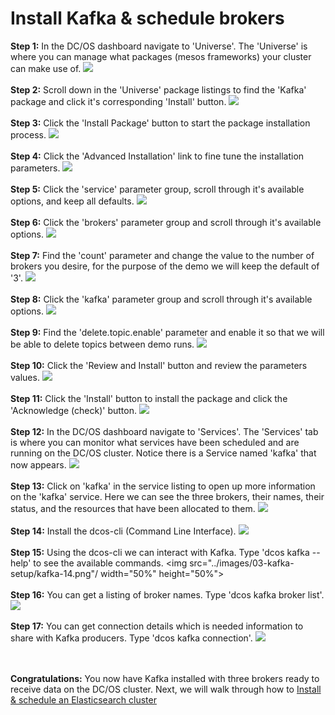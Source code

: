 # Install Kafka & schedule brokers

<b>Step 1:</b> In the DC/OS dashboard navigate to 'Universe'.  The 'Universe' is where you can manage what packages (mesos frameworks) your cluster can make use of.
<img src="../images/03-kafka-setup/kafka-01.png"/>
<br><br><b>Step 2:</b> Scroll down in the 'Universe' package listings to find the 'Kafka' package and click it's corresponding 'Install' button.
<img src="../images/03-kafka-setup/kafka-02.png"/>
<br><br><b>Step 3:</b> Click the 'Install Package' button to start the package installation process.
<img src="../images/03-kafka-setup/kafka-03.png"/>
<br><br><b>Step 4:</b> Click the 'Advanced Installation' link to fine tune the installation parameters.
<img src="../images/03-kafka-setup/kafka-04.png"/>
<br><br><b>Step 5:</b> Click the 'service' parameter group, scroll through it's available options, and keep all defaults.
<img src="../images/03-kafka-setup/kafka-05.png"/>
<br><br><b>Step 6:</b> Click the 'brokers' parameter group and scroll through it's available options.
<img src="../images/03-kafka-setup/kafka-06.png"/>
<br><br><b>Step 7:</b> Find the 'count' parameter and change the value to the number of brokers you desire, for the purpose of the demo we will keep the default of '3'.
<img src="../images/03-kafka-setup/kafka-07.png"/>
<br><br><b>Step 8:</b> Click the 'kafka' parameter group and scroll through it's available options.
<img src="../images/03-kafka-setup/kafka-08.png"/>
<br><br><b>Step 9:</b> Find the 'delete.topic.enable' parameter and enable it so that we will be able to delete topics between demo runs.
<img src="../images/03-kafka-setup/kafka-09.png"/>
<br><br><b>Step 10:</b> Click the 'Review and Install' button and review the parameters values.
<img src="../images/03-kafka-setup/kafka-10.png"/>
<br><br><b>Step 11:</b> Click the 'Install' button to install the package and click the 'Acknowledge (check)' button.
<img src="../images/03-kafka-setup/kafka-11.png"/>
<br><br><b>Step 12:</b> In the DC/OS dashboard navigate to 'Services'.  The 'Services' tab is where you can monitor what services have been scheduled and are running on the DC/OS cluster.  Notice there is a Service named 'kafka' that now appears.
<img src="../images/03-kafka-setup/kafka-12.png"/>
<br><br><b>Step 13:</b> Click on 'kafka' in the service listing to open up more information on the 'kafka' service.  Here we can see the three brokers, their names, their status, and the resources that have been allocated to them.
<img src="../images/03-kafka-setup/kafka-13.png"/>
<br><br><b>Step 14:</b> Install the dcos-cli (Command Line Interface).
<img src="../images/03-kafka-setup/dcos-cli-01.png"/>
<br><br><b>Step 15:</b> Using the dcos-cli we can interact with Kafka.  Type 'dcos kafka --help' to see the available commands.
<img src="../images/03-kafka-setup/kafka-14.png"/ width="50%" height="50%">
<br><br><b>Step 16:</b> You can get a listing of broker names.  Type 'dcos kafka broker list'.
<img src="../images/03-kafka-setup/kafka-15.png"/>
<br><br><b>Step 17:</b> You can get connection details which is needed information to share with Kafka producers.  Type 'dcos kafka connection'.
<img src="../images/03-kafka-setup/kafka-16.png"/>

<br><br><b>Congratulations:</b> You now have Kafka installed with three brokers ready to receive data on the DC/OS cluster.  Next, we will walk through how to <a href="../docs/es-setup.md">Install & schedule an Elasticsearch cluster</a>







